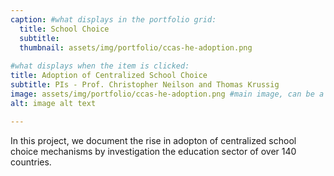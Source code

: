 ```yaml
---
caption: #what displays in the portfolio grid:
  title: School Choice
  subtitle: 
  thumbnail: assets/img/portfolio/ccas-he-adoption.png
  
#what displays when the item is clicked:
title: Adoption of Centralized School Choice
subtitle: PIs - Prof. Christopher Neilson and Thomas Krussig
image: assets/img/portfolio/ccas-he-adoption.png #main image, can be a link or a file in assets/img/portfolio
alt: image alt text

---
```

In this project, we document the rise in adopton of centralized school choice mechanisms by investigation the education sector of over 140 countries. 
